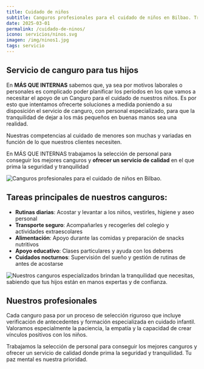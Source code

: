 ```yaml
---
title: Cuidado de niños
subtitle: Canguros profesionales para el cuidado de niños en Bilbao. Tranquilidad y seguridad mientras concilias vida familiar y laboral
date: 2025-03-01
permalink: /cuidado-de-ninos/
icono: servicios/ninos.svg
imagen: /img/ninos1.jpg
tags: servicio
---
```


## Servicio de canguro para tus hijos

En **MÁS QUE INTERNAS** sabemos que, ya sea por motivos laborales o personales es complicado poder planificar los períodos en los que vamos a necesitar el apoyo de un Canguro para el cuidado de nuestros niños. Es por esto que intentamos ofrecerte soluciones a medida poniendo a su disposición el servicio de canguro, con personal especializado, para que la tranquilidad de dejar a los más pequeños en buenas manos sea una realidad.

Nuestras competencias al cuidado de menores son muchas y variadas en función de lo que nuestros clientes necesiten.

En MÁS QUE INTERNAS trabajamos la selección de personal para conseguir los mejores canguros y **ofrecer un servicio de calidad** en el que prima la seguridad y tranquilidad

![Canguros profesionales para el cuidado de niños en Bilbao.](/img/ninos1.jpg)

## Tareas principales de nuestros canguros:

- **Rutinas diarias**: Acostar y levantar a los niños, vestirles, higiene y aseo personal
- **Transporte seguro**: Acompañarles y recogerles del colegio y actividades extraescolares
- **Alimentación**: Apoyo durante las comidas y preparación de snacks nutritivos
- **Apoyo educativo**: Clases particulares y ayuda con los deberes
- **Cuidados nocturnos**: Supervisión del sueño y gestión de rutinas de antes de acostarse

![Nuestros canguros especializados brindan la tranquilidad que necesitas, sabiendo que tus hijos están en manos expertas y de confianza. ](/img/ninos2.jpg)

## Nuestros profesionales

Cada canguro pasa por un proceso de selección riguroso que incluye verificación de antecedentes y formación especializada en cuidado infantil. Valoramos especialmente la paciencia, la empatía y la capacidad de crear vínculos positivos con los niños.

Trabajamos la selección de personal para conseguir los mejores canguros y ofrecer un servicio de calidad donde prima la seguridad y tranquilidad. Tu paz mental es nuestra prioridad.
